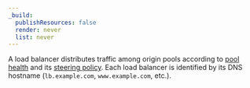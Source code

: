 ```yaml
---
_build:
  publishResources: false
  render: never
  list: never
---
```


A load balancer distributes traffic among origin pools according to [pool health](/load-balancing/understand-basics/health-details/) and its [steering policy](/load-balancing/understand-basics/traffic-steering/policies/). Each load balancer is identified by its DNS hostname (`lb.example.com`, `www.example.com`, etc.).
